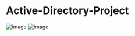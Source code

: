 # Active-Directory-Project
![image](https://github.com/user-attachments/assets/4adee8ff-e75d-434f-8d38-d3bf02c0eec7)
![image](https://github.com/user-attachments/assets/7c8947c6-4378-4351-be5a-83320f5fb1ff)
